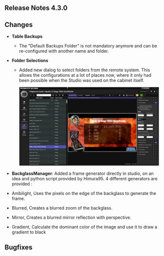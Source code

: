 ## Release Notes 4.3.0

## Changes

- **Table Backups**
  - The "Default Backups Folder" is not mandatory anymore and can be re-configured with another name and folder.
- **Folder Selections**
  - Added new dialog to select folders from the remote system. This allows the configurations at a lot of places now, where it only had been possible when the Studio was used on the cabinet itself.
  
     <img src="https://github.com/syd711/vpin-studio/blob/main/documentation/cards/cards.png?raw=true" width="700" />

- **BackglassManager**: Added a frame generator directly in studio, on an idea and python script provided by Himura95. 4 different generators are provided : 
- Ambilight, Uses the pixels on the edge of the backglass to generate the frame.
- Blurred, Creates a blurred zoom of the backglass.
- Mirror, Creates a blurred mirror reflection with perspective.
- Gradient, Calculate the dominant color of the image and use it to draw a gradient to black
  

## Bugfixes
